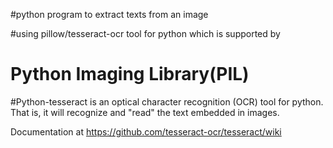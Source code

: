 #python program to extract texts from an image

#using pillow/tesseract-ocr tool for python which is supported by
# Python Imaging Library(PIL)

#Python-tesseract is an optical character recognition (OCR) tool for python.
That is, it will recognize and "read" the text embedded in images.

Documentation at https://github.com/tesseract-ocr/tesseract/wiki
